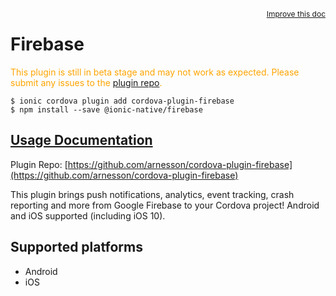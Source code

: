 <a style="float:right;font-size:12px;" href="http://github.com/ionic-team/ionic-native/edit/master/src/@ionic-native/plugins/firebase/index.ts#L2">
  Improve this doc
</a>

# Firebase
  <p style="color:orange">
    This plugin is still in beta stage and may not work as expected. Please
    submit any issues to the <a target="_blank"
    href="/issues">plugin repo</a>.
  </p>


```
$ ionic cordova plugin add cordova-plugin-firebase
$ npm install --save @ionic-native/firebase
```

## [Usage Documentation](https://ionicframework.com/docs/native/firebase/)

Plugin Repo: [https://github.com/arnesson/cordova-plugin-firebase](https://github.com/arnesson/cordova-plugin-firebase)

This plugin brings push notifications, analytics, event tracking, crash reporting and more from Google Firebase to your Cordova project! Android and iOS supported (including iOS 10).

## Supported platforms
- Android
- iOS




